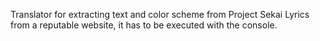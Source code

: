 Translator for extracting text and color scheme from Project Sekai Lyrics from a reputable website, it has to be executed with the console.
